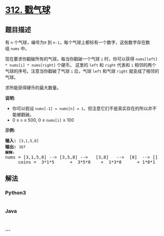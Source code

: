 # [312. 戳气球](https://leetcode-cn.com/problems/burst-balloons)

## 题目描述
<!-- 这里写题目描述 -->
<p>有 <code>n</code> 个气球，编号为<code>0</code> 到 <code>n-1</code>，每个气球上都标有一个数字，这些数字存在数组&nbsp;<code>nums</code>&nbsp;中。</p>

<p>现在要求你戳破所有的气球。每当你戳破一个气球 <code>i</code> 时，你可以获得&nbsp;<code>nums[left] * nums[i] * nums[right]</code>&nbsp;个硬币。&nbsp;这里的&nbsp;<code>left</code>&nbsp;和&nbsp;<code>right</code>&nbsp;代表和&nbsp;<code>i</code>&nbsp;相邻的两个气球的序号。注意当你戳破了气球 <code>i</code> 后，气球&nbsp;<code>left</code>&nbsp;和气球&nbsp;<code>right</code>&nbsp;就变成了相邻的气球。</p>

<p>求所能获得硬币的最大数量。</p>

<p><strong>说明:</strong></p>

<ul>
	<li>你可以假设&nbsp;<code>nums[-1] = nums[n] = 1</code>，但注意它们不是真实存在的所以并不能被戳破。</li>
	<li>0 &le; <code>n</code> &le; 500, 0 &le; <code>nums[i]</code> &le; 100</li>
</ul>

<p><strong>示例:</strong></p>

<pre><strong>输入:</strong> <code>[3,1,5,8]</code>
<strong>输出:</strong> <code>167 
<strong>解释: </strong></code>nums = [3,1,5,8] --&gt; [3,5,8] --&gt;   [3,8]   --&gt;  [8]  --&gt; []
&nbsp;    coins =  3*1*5      +  3*5*8    +  1*3*8      + 1*8*1   = 167
</pre>



## 解法
<!-- 这里可写通用的实现逻辑 -->


### Python3
<!-- 这里可写当前语言的特殊实现逻辑 -->

```python

```

### Java
<!-- 这里可写当前语言的特殊实现逻辑 -->

```java

```

### ...
```

```
